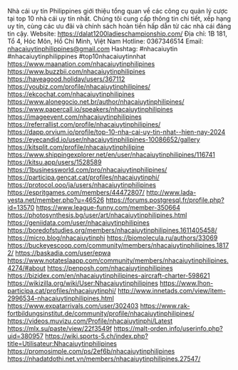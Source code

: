 Nhà cái uy tín Philippines giới thiệu tổng quan về các công cụ quản lý cược tại top 10 nhà cái uy tín nhất. Chúng tôi cung cấp thông tin chi tiết, xếp hạng uy tín, cùng các ưu đãi và chính sách hoàn tiền hấp dẫn từ các nhà cái đáng tin cậy.
Website:
https://dalat1200ladieschampionship.com/
Địa chỉ: 1B 181, Tổ 4, Hóc Môn, Hồ Chí Minh, Việt Nam
Hotline: 0367346514
Email: nhacaiuytinphilippines@gmail.com
Hashtag: #nhacaiuytin #nhacaiuytinphilippines #top10nhacaiuytinnhat
https://www.maanation.com/nhacaiuytinphilipines
https://www.buzzbii.com/nhacaiuytinphilipines
https://haveagood.holiday/users/367112
https://youbiz.com/profile/nhacaiuytinphilipines/
https://ekcochat.com/nhacaiuytinphilipines
https://www.alonegocio.net.br/author/nhacaiuytinphilipines/
https://www.papercall.io/speakers/nhacaiuytinphilipines
https://imageevent.com/nhacaiuytinphilipines
https://referrallist.com/profile/nhacaiuytinphilipines/
https://dapp.orvium.io/profile/top-10-nha-cai-uy-tin-nhat--hien-nay-2024
https://eyecandid.io/user/nhacaiuytinphilipines-10086652/gallery
https://kitsplit.com/profile/nhacaiuytinphilipine
https://www.shippingexplorer.net/en/user/nhacaiuytinphilipines/116741
https://kitsu.app/users/1528589
https://1businessworld.com/pro/nhacaiuytinphilipines/
https://participa.gencat.cat/profiles/nhacaiuytinphi/
https://protocol.ooo/ja/users/nhacaiuytinphilipines
https://espritgames.com/members/44472807/
http://www.lada-vesta.net/member.php?u=46526
https://forums.postgresql.fr/profile.php?id=13570
https://www.league-funny.com/member-350664
https://photosynthesis.bg/user/art/nhacaiuytinphilipines.html
https://geniidata.com/user/nhacaiuytinphilipines
https://boredofstudies.org/members/nhacaiuytinphilipines.1611405458/
https://micro.blog/nhacaiuytinphi
https://biomolecula.ru/authors/33069
https://buckeyescoop.com/community/members/nhacaiuytinphilipines.18172/
https://baskadia.com/user/epwa
https://www.notateslaapp.com/community/members/nhacaiuytinphilipines.4274/#about
https://penposh.com/nhacaiuytinphilipines
https://bizidex.com/en/nhacaiuytinphilipines-aircraft-charter-598621
https://wikizilla.org/wiki/User:Nhacaiuytinphilipines
https://www.lhon-participa.cat/profiles/nhacaiuytinphi/
http://www.innetads.com/view/item-2996534-nhacaiuytinphilipines.html
https://www.expatarrivals.com/user/302403
https://www.rak-fortbildungsinstitut.de/community/profile/nhacaiuytinphilipines/
https://videos.muvizu.com/Profile/nhacaiuytinphi/Latest
https://mlx.su/paste/view/22f3549f
https://malt-orden.info/userinfo.php?uid=380957
https://wiki.sports-5.ch/index.php?title=Utilisateur:Nhacaiuytinphilipines
https://promosimple.com/ps/2ef6b/nhacaiuytinphilipines
https://nhadatdothi.net.vn/members/nhacaiuytinphilipines.27547/










